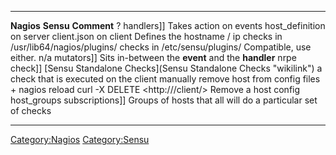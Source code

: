   -------------------------------------------------------- --------------------------------------------------------------- -------------------------------------------------------------
  **Nagios**                                               **Sensu**                                                       **Comment**
  ?                                                        handlers]]                                                      Takes action on events
  host\_definition on server                               client.json on client                                           Defines the hostname / ip
  checks in /usr/lib64/nagios/plugins/                     checks in /etc/sensu/plugins/                                   Compatible, use either.
  n/a                                                      mutators]]                                                      Sits in-between the **event** and the **handler**
  nrpe check]]                                             [Sensu Standalone Checks](Sensu Standalone Checks "wikilink")   a check that is executed on the client
  manually remove host from config files + nagios reload   curl -X DELETE <http://<sensu-api>/client/<node>\>              Remove a host config
  host\_groups                                             subscriptions]]                                                 Groups of hosts that all will do a particular set of checks
  -------------------------------------------------------- --------------------------------------------------------------- -------------------------------------------------------------

<Category:Nagios> <Category:Sensu>
